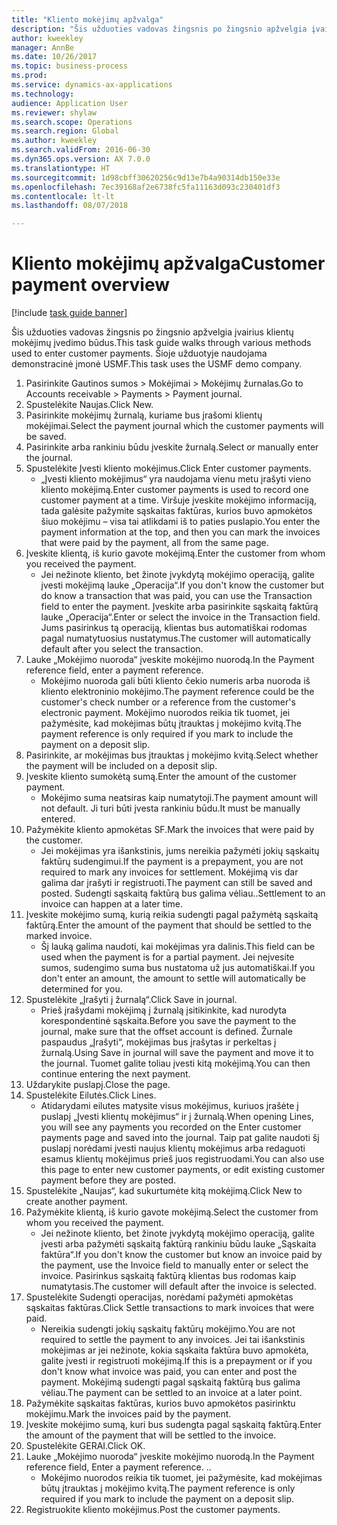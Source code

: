 ```yaml
--- 
title: "Kliento mokėjimų apžvalga"
description: "Šis užduoties vadovas žingsnis po žingsnio apžvelgia įvairius klientų mokėjimų įvedimo būdus."
author: kweekley
manager: AnnBe
ms.date: 10/26/2017
ms.topic: business-process
ms.prod: 
ms.service: dynamics-ax-applications
ms.technology: 
audience: Application User
ms.reviewer: shylaw
ms.search.scope: Operations
ms.search.region: Global
ms.author: kweekley
ms.search.validFrom: 2016-06-30
ms.dyn365.ops.version: AX 7.0.0
ms.translationtype: HT
ms.sourcegitcommit: 1d98cbff30620256c9d13e7b4a90314db150e33e
ms.openlocfilehash: 7ec39168af2e6738fc5fa11163d093c230401df3
ms.contentlocale: lt-lt
ms.lasthandoff: 08/07/2018

---
```

# <a name="customer-payment-overview"></a><span data-ttu-id="0735c-103">Kliento mokėjimų apžvalga</span><span class="sxs-lookup"><span data-stu-id="0735c-103">Customer payment overview</span></span>

[!include [task guide banner](../../includes/task-guide-banner.md)]

<span data-ttu-id="0735c-104">Šis užduoties vadovas žingsnis po žingsnio apžvelgia įvairius klientų mokėjimų įvedimo būdus.</span><span class="sxs-lookup"><span data-stu-id="0735c-104">This task guide walks through various methods used to enter customer payments.</span></span> <span data-ttu-id="0735c-105">Šioje užduotyje naudojama demonstracinė įmonė USMF.</span><span class="sxs-lookup"><span data-stu-id="0735c-105">This task uses the USMF demo company.</span></span>

1. <span data-ttu-id="0735c-106">Pasirinkite Gautinos sumos > Mokėjimai > Mokėjimų žurnalas.</span><span class="sxs-lookup"><span data-stu-id="0735c-106">Go to Accounts receivable > Payments > Payment journal.</span></span>
2. <span data-ttu-id="0735c-107">Spustelėkite Naujas.</span><span class="sxs-lookup"><span data-stu-id="0735c-107">Click New.</span></span>
3. <span data-ttu-id="0735c-108">Pasirinkite mokėjimų žurnalą, kuriame bus įrašomi klientų mokėjimai.</span><span class="sxs-lookup"><span data-stu-id="0735c-108">Select the payment journal which the customer payments will be saved.</span></span>
4. <span data-ttu-id="0735c-109">Pasirinkite arba rankiniu būdu įveskite žurnalą.</span><span class="sxs-lookup"><span data-stu-id="0735c-109">Select or manually enter the journal.</span></span>
5. <span data-ttu-id="0735c-110">Spustelėkite Įvesti kliento mokėjimus.</span><span class="sxs-lookup"><span data-stu-id="0735c-110">Click Enter customer payments.</span></span>
    * <span data-ttu-id="0735c-111">„Įvesti kliento mokėjimus“ yra naudojama vienu metu įrašyti vieno kliento mokėjimą.</span><span class="sxs-lookup"><span data-stu-id="0735c-111">Enter customer payments is used to record one customer payment at a time.</span></span> <span data-ttu-id="0735c-112">Viršuje įveskite mokėjimo informaciją, tada galėsite pažymite sąskaitas faktūras, kurios buvo apmokėtos šiuo mokėjimu – visa tai atlikdami iš to paties puslapio.</span><span class="sxs-lookup"><span data-stu-id="0735c-112">You enter the payment information at the top, and then you can mark the invoices that were paid by the payment, all from the same page.</span></span>  
6. <span data-ttu-id="0735c-113">Įveskite klientą, iš kurio gavote mokėjimą.</span><span class="sxs-lookup"><span data-stu-id="0735c-113">Enter the customer from whom you received the payment.</span></span>
    * <span data-ttu-id="0735c-114">Jei nežinote kliento, bet žinote įvykdytą mokėjimo operaciją, galite įvesti mokėjimą lauke „Operacija“.</span><span class="sxs-lookup"><span data-stu-id="0735c-114">If you don't know the customer but do know a transaction that was paid, you can use the Transaction field to enter the payment.</span></span> <span data-ttu-id="0735c-115">Įveskite arba pasirinkite sąskaitą faktūrą lauke „Operacija“.</span><span class="sxs-lookup"><span data-stu-id="0735c-115">Enter or select the invoice in the Transaction field.</span></span> <span data-ttu-id="0735c-116">Jums pasirinkus tą operaciją, klientas bus automatiškai rodomas pagal numatytuosius nustatymus.</span><span class="sxs-lookup"><span data-stu-id="0735c-116">The customer will automatically default after you select the transaction.</span></span>  
7. <span data-ttu-id="0735c-117">Lauke „Mokėjimo nuoroda“ įveskite mokėjimo nuorodą.</span><span class="sxs-lookup"><span data-stu-id="0735c-117">In the Payment reference field, enter a payment reference.</span></span>
    * <span data-ttu-id="0735c-118">Mokėjimo nuoroda gali būti kliento čekio numeris arba nuoroda iš kliento elektroninio mokėjimo.</span><span class="sxs-lookup"><span data-stu-id="0735c-118">The payment reference could be the customer's check number or a reference from the customer's electronic payment.</span></span> <span data-ttu-id="0735c-119">Mokėjimo nuorodos reikia tik tuomet, jei pažymėsite, kad mokėjimas būtų įtrauktas į mokėjimo kvitą.</span><span class="sxs-lookup"><span data-stu-id="0735c-119">The payment reference is only required if you mark to include the payment on a deposit slip.</span></span>  
8. <span data-ttu-id="0735c-120">Pasirinkite, ar mokėjimas bus įtrauktas į mokėjimo kvitą.</span><span class="sxs-lookup"><span data-stu-id="0735c-120">Select whether the payment will be included on a deposit slip.</span></span> 
9. <span data-ttu-id="0735c-121">Įveskite kliento sumokėtą sumą.</span><span class="sxs-lookup"><span data-stu-id="0735c-121">Enter the amount of the customer payment.</span></span>
    * <span data-ttu-id="0735c-122">Mokėjimo suma neatsiras kaip numatytoji.</span><span class="sxs-lookup"><span data-stu-id="0735c-122">The payment amount will not default.</span></span> <span data-ttu-id="0735c-123">Ji turi būti įvesta rankiniu būdu.</span><span class="sxs-lookup"><span data-stu-id="0735c-123">It must be manually entered.</span></span>  
10. <span data-ttu-id="0735c-124">Pažymėkite kliento apmokėtas SF.</span><span class="sxs-lookup"><span data-stu-id="0735c-124">Mark the invoices that were paid by the customer.</span></span>
    * <span data-ttu-id="0735c-125">Jei mokėjimas yra išankstinis, jums nereikia pažymėti jokių sąskaitų faktūrų sudengimui.</span><span class="sxs-lookup"><span data-stu-id="0735c-125">If the payment is a prepayment, you are not required to mark any invoices for settlement.</span></span> <span data-ttu-id="0735c-126">Mokėjimą vis dar galima dar įrašyti ir registruoti.</span><span class="sxs-lookup"><span data-stu-id="0735c-126">The payment can still be saved and posted.</span></span> <span data-ttu-id="0735c-127">Sudengti sąskaitą faktūrą bus galima vėliau..</span><span class="sxs-lookup"><span data-stu-id="0735c-127">Settlement to an invoice can happen at a later time.</span></span>  
11. <span data-ttu-id="0735c-128">Įveskite mokėjimo sumą, kurią reikia sudengti pagal pažymėtą sąskaitą faktūrą.</span><span class="sxs-lookup"><span data-stu-id="0735c-128">Enter the amount of the payment that should be settled to the marked invoice.</span></span> 
    * <span data-ttu-id="0735c-129">Šį lauką galima naudoti, kai mokėjimas yra dalinis.</span><span class="sxs-lookup"><span data-stu-id="0735c-129">This field can be used when the payment is for a partial payment.</span></span> <span data-ttu-id="0735c-130">Jei neįvesite sumos, sudengimo suma bus nustatoma už jus automatiškai.</span><span class="sxs-lookup"><span data-stu-id="0735c-130">If you don't enter an amount, the amount to settle will automatically be determined for you.</span></span>  
12. <span data-ttu-id="0735c-131">Spustelėkite „Įrašyti į žurnalą“.</span><span class="sxs-lookup"><span data-stu-id="0735c-131">Click Save in journal.</span></span>
    * <span data-ttu-id="0735c-132">Prieš įrašydami mokėjimą į žurnalą įsitikinkite, kad nurodyta korespondentinė sąskaita.</span><span class="sxs-lookup"><span data-stu-id="0735c-132">Before you save the payment to the journal, make sure that the offset account is defined.</span></span> <span data-ttu-id="0735c-133">Žurnale paspaudus „Įrašyti“, mokėjimas bus įrašytas ir perkeltas į žurnalą.</span><span class="sxs-lookup"><span data-stu-id="0735c-133">Using Save in journal will save the payment and move it to the journal.</span></span> <span data-ttu-id="0735c-134">Tuomet galite toliau įvesti kitą mokėjimą.</span><span class="sxs-lookup"><span data-stu-id="0735c-134">You can then continue entering the next payment.</span></span>  
13. <span data-ttu-id="0735c-135">Uždarykite puslapį.</span><span class="sxs-lookup"><span data-stu-id="0735c-135">Close the page.</span></span>
14. <span data-ttu-id="0735c-136">Spustelėkite Eilutės.</span><span class="sxs-lookup"><span data-stu-id="0735c-136">Click Lines.</span></span>
    * <span data-ttu-id="0735c-137">Atidarydami eilutes matysite visus mokėjimus, kuriuos įrašėte į puslapį „Įvesti klientų mokėjimus“ ir į žurnalą.</span><span class="sxs-lookup"><span data-stu-id="0735c-137">When opening Lines, you will see any payments you recorded on the Enter customer payments page and saved into the journal.</span></span> <span data-ttu-id="0735c-138">Taip pat galite naudoti šį puslapį norėdami įvesti naujus klientų mokėjimus arba redaguoti esamus klientų mokėjimus prieš juos registruodami.</span><span class="sxs-lookup"><span data-stu-id="0735c-138">You can also use this page to enter new customer payments, or edit existing customer payment before they are posted.</span></span>  
15. <span data-ttu-id="0735c-139">Spustelėkite „Naujas“, kad sukurtumėte kitą mokėjimą.</span><span class="sxs-lookup"><span data-stu-id="0735c-139">Click New to create another payment.</span></span> 
16. <span data-ttu-id="0735c-140">Pažymėkite klientą, iš kurio gavote mokėjimą.</span><span class="sxs-lookup"><span data-stu-id="0735c-140">Select the customer from whom you received the payment.</span></span>
    * <span data-ttu-id="0735c-141">Jei nežinote kliento, bet žinote įvykdytą mokėjimo operaciją, galite įvesti arba pažymėti sąskaitą faktūrą rankiniu būdu lauke „Sąskaita faktūra“.</span><span class="sxs-lookup"><span data-stu-id="0735c-141">If you don't know the customer but know an invoice paid by the payment, use the Invoice field to manually enter or select the invoice.</span></span> <span data-ttu-id="0735c-142">Pasirinkus sąskaitą faktūrą klientas bus rodomas kaip numatytasis.</span><span class="sxs-lookup"><span data-stu-id="0735c-142">The customer will default after the invoice is selected.</span></span>  
17. <span data-ttu-id="0735c-143">Spustelėkite Sudengti operacijas, norėdami pažymėti apmokėtas sąskaitas faktūras.</span><span class="sxs-lookup"><span data-stu-id="0735c-143">Click Settle transactions to mark invoices that were paid.</span></span>
    * <span data-ttu-id="0735c-144">Nereikia sudengti jokių sąskaitų faktūrų mokėjimo.</span><span class="sxs-lookup"><span data-stu-id="0735c-144">You are not required to settle the payment to any invoices.</span></span> <span data-ttu-id="0735c-145">Jei tai išankstinis mokėjimas ar jei nežinote, kokia sąskaita faktūra buvo apmokėta, galite įvesti ir registruoti mokėjimą.</span><span class="sxs-lookup"><span data-stu-id="0735c-145">If this is a prepayment or if you don't know what invoice was paid, you can enter and post the payment.</span></span> <span data-ttu-id="0735c-146">Mokėjimą sudengti pagal sąskaitą faktūrą bus galima vėliau.</span><span class="sxs-lookup"><span data-stu-id="0735c-146">The payment can be settled to an invoice at a later point.</span></span>  
18. <span data-ttu-id="0735c-147">Pažymėkite sąskaitas faktūras, kurios buvo apmokėtos pasirinktu mokėjimu.</span><span class="sxs-lookup"><span data-stu-id="0735c-147">Mark the invoices paid by the payment.</span></span> 
19. <span data-ttu-id="0735c-148">Įveskite mokėjimo sumą, kuri bus sudengta pagal sąskaitą faktūrą.</span><span class="sxs-lookup"><span data-stu-id="0735c-148">Enter the amount of the payment that will be settled to the invoice.</span></span>
20. <span data-ttu-id="0735c-149">Spustelėkite GERAI.</span><span class="sxs-lookup"><span data-stu-id="0735c-149">Click OK.</span></span>
21. <span data-ttu-id="0735c-150">Lauke „Mokėjimo nuoroda“ įveskite mokėjimo nuorodą.</span><span class="sxs-lookup"><span data-stu-id="0735c-150">In the Payment reference field, Enter a payment reference.</span></span> <span data-ttu-id="0735c-151">.</span><span class="sxs-lookup"><span data-stu-id="0735c-151">.</span></span>
    * <span data-ttu-id="0735c-152">Mokėjimo nuorodos reikia tik tuomet, jei pažymėsite, kad mokėjimas būtų įtrauktas į mokėjimo kvitą.</span><span class="sxs-lookup"><span data-stu-id="0735c-152">The payment reference is only required if you mark to include the payment on a deposit slip.</span></span>  
22. <span data-ttu-id="0735c-153">Registruokite kliento mokėjimus.</span><span class="sxs-lookup"><span data-stu-id="0735c-153">Post the customer payments.</span></span> 


